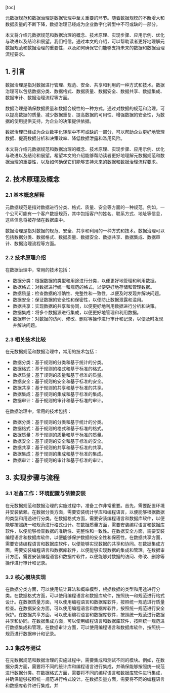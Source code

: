 
[toc]                    
                
                
元数据规范和数据治理是数据管理中至关重要的环节。随着数据规模的不断增大和数据质量的不断下降，数据治理已经成为企业数字化转型中不可或缺的一部分。

本文将介绍元数据规范和数据治理的概念、技术原理、实现步骤、应用示例、优化与改进以及结论和展望。我们相信，通过本文的介绍，可以帮助读者更好地理解元数据规范和数据治理的重要性，以及如何确保它们能够支持未来的数据和数据治理流程要求。

## 1. 引言

数据治理是指对数据进行管理、规范、安全、共享和利用的一种方式和技术。数据治理可以包括数据分类、数据格式、数据质量、数据安全、数据共享、数据集成、数据审计、数据治理流程等方面。

数据治理是确保数据质量和数据合规性的一种方式。通过对数据的规范和治理，可以提高数据的质量、减少数据重复、提高数据的可用性、增强数据的安全性，为数据的使用提供支持，为企业的决策提供依据。

数据治理已经成为企业数字化转型中不可或缺的一部分，可以帮助企业更好地管理数据、提高数据分析和决策效率、降低数据泄露和滥用风险。

本文将介绍元数据规范和数据治理的概念、技术原理、实现步骤、应用示例、优化与改进以及结论和展望。希望本文的介绍能够帮助读者更好地理解元数据规范和数据治理的重要性，以及如何确保它们能够支持未来的数据和数据治理流程要求。

## 2. 技术原理及概念

### 2.1 基本概念解释

元数据规范是指对数据进行分类、格式、质量、安全等方面的一种规范。例如，一个公司可能有一个客户数据规范，其中包括客户的姓名、联系方式、地址等信息，这些信息将被存储在数据库中。

数据治理是指对数据的规范、安全、共享和利用的一种方式和技术。数据治理可以包括数据分类、数据格式、数据质量、数据安全、数据共享、数据集成、数据审计、数据治理流程等方面。

### 2.2 技术原理介绍

在数据治理中，常用的技术包括：

- 数据分类：根据数据的类型和用途进行分类，以便更好地管理和利用数据。
- 数据格式：对数据进行统一和规范的格式，以便更好地存储和管理数据。
- 数据质量：检查数据的准确性、完整性和一致性，以便及时发现并解决问题。
- 数据安全：保证数据的安全性和保密性，以便防止数据泄露和滥用。
- 数据共享：实现数据的共享和协同，以便更好地利用数据进行分析和决策。
- 数据集成：将多个数据源进行集成，以便更好地管理和利用数据。
- 数据审计：对数据的访问、修改、删除等操作进行审计和记录，以便及时发现并解决问题。

### 2.3 相关技术比较

在元数据规范和数据治理中，常用的技术包括：

- 数据分类：基于规则的分类和基于统计的分类。
- 数据格式：基于规则的格式和基于标准的格式。
- 数据质量：基于规则的质量和基于标准的质量。
- 数据安全：基于规则的安全和基于标准的安全。
- 数据共享：基于规则的共享和基于标准的共享。
- 数据集成：基于规则的集成和基于标准的集成。
- 数据审计：基于规则的审计和基于标准的审计。

在数据治理中，常用的技术包括：

- 数据分类：基于规则的分类和基于统计的分类。
- 数据格式：基于规则的格式和基于标准的格式。
- 数据质量：基于规则的质量和基于标准的质量。
- 数据安全：基于规则的安全和基于标准的安全。
- 数据共享：基于规则的共享和基于标准的共享。
- 数据集成：基于规则的集成和基于标准的集成。
- 数据审计：基于规则的审计和基于标准的审计。

## 3. 实现步骤与流程

### 3.1 准备工作：环境配置与依赖安装

在元数据规范和数据治理的实施过程中，准备工作非常重要。首先，需要配置环境并安装依赖。在数据分类方面，需要安装统计学库和编程语言，以便能够根据数据的类型和用途进行分类。在数据格式方面，需要安装编程语言和数据库软件，以便能够按照统一和规范进行格式设计。在数据质量方面，需要安装编程语言和数据库软件，以便能够检查数据的准确性、完整性和一致性。在数据安全方面，需要安装编程语言和数据库软件，以便能够保护数据的安全性和保密性。在数据共享方面，需要安装编程语言和数据库软件，以便能够实现数据的共享和协同。在数据集成方面，需要安装编程语言和数据库软件，以便能够实现数据的集成和管理。在数据审计方面，需要安装编程语言和数据库软件，以便能够对数据的访问、修改、删除等操作进行审计和记录。

### 3.2 核心模块实现

在数据分类方面，可以使用统计算法和概率模型，根据数据的类型和用途进行分类。在数据格式方面，可以使用编程语言和数据库软件，按照统一和规范进行格式设计。在数据质量方面，可以使用编程语言和数据库软件，按照统一规范进行质量检查。在数据安全方面，可以使用编程语言和数据库软件，按照统一规范进行安全保护。在数据共享方面，可以使用编程语言和数据库软件，按照统一规范进行数据共享和协同。在数据集成方面，可以使用编程语言和数据库软件，按照统一规范进行数据集成和管理。在数据审计方面，可以使用编程语言和数据库软件，按照统一规范进行数据审计和记录。

### 3.3 集成与测试

在元数据规范和数据治理的实施过程中，需要集成和测试不同的模块。例如，在数据分类方面，需要将不同的统计库和编程语言进行集成，并确保能够按照统一规范进行数据分类。在数据格式方面，需要将不同的编程语言和数据库软件进行集成，并确保能够按照统一规范进行格式设计。在数据质量方面，需要将不同的编程语言和数据库软件进行集成，并

